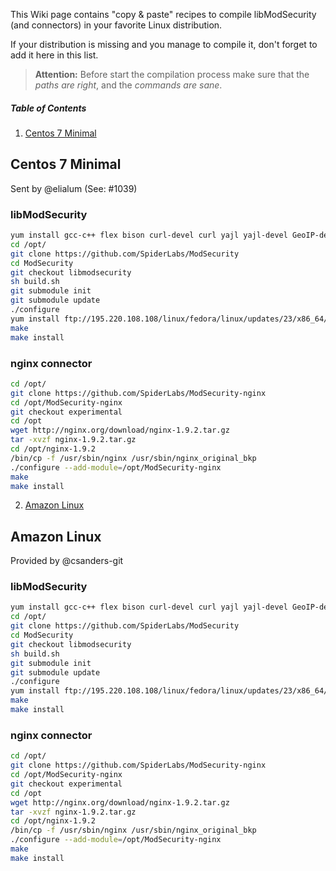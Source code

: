 
This Wiki page contains "copy & paste" recipes to compile libModSecurity (and connectors) in your favorite Linux distribution.

If your distribution is missing and you manage to compile it, don't forget to add it here in this list.


> **Attention:** Before start the compilation process make sure that the _paths are right_, and the _commands are sane_.

##### Table of Contents

1. [Centos 7 Minimal](#centos-7-minimal)


## Centos 7 Minimal

Sent by @elialum (See: #1039)

### libModSecurity

```sh
yum install gcc-c++ flex bison curl-devel curl yajl yajl-devel GeoIP-devel doxygen zlib-devel
cd /opt/
git clone https://github.com/SpiderLabs/ModSecurity
cd ModSecurity
git checkout libmodsecurity
sh build.sh
git submodule init
git submodule update
./configure
yum install ftp://195.220.108.108/linux/fedora/linux/updates/23/x86_64/b/bison-3.0.4-3.fc23.x86_64.rpm
make
make install
```

### nginx connector

```sh
cd /opt/
git clone https://github.com/SpiderLabs/ModSecurity-nginx
cd /opt/ModSecurity-nginx
git checkout experimental
cd /opt
wget http://nginx.org/download/nginx-1.9.2.tar.gz
tar -xvzf nginx-1.9.2.tar.gz
cd /opt/nginx-1.9.2
/bin/cp -f /usr/sbin/nginx /usr/sbin/nginx_original_bkp
./configure --add-module=/opt/ModSecurity-nginx 
make
make install
```

2. [Amazon Linux](#AWSLinux)


## Amazon Linux

Provided by @csanders-git

### libModSecurity

```sh
yum install gcc-c++ flex bison curl-devel curl yajl yajl-devel GeoIP-devel doxygen zlib-devel
cd /opt/
git clone https://github.com/SpiderLabs/ModSecurity
cd ModSecurity
git checkout libmodsecurity
sh build.sh
git submodule init
git submodule update
./configure
yum install ftp://195.220.108.108/linux/fedora/linux/updates/23/x86_64/b/bison-3.0.4-3.fc23.x86_64.rpm
make
make install
```

### nginx connector

```sh
cd /opt/
git clone https://github.com/SpiderLabs/ModSecurity-nginx
cd /opt/ModSecurity-nginx
git checkout experimental
cd /opt
wget http://nginx.org/download/nginx-1.9.2.tar.gz
tar -xvzf nginx-1.9.2.tar.gz
cd /opt/nginx-1.9.2
/bin/cp -f /usr/sbin/nginx /usr/sbin/nginx_original_bkp
./configure --add-module=/opt/ModSecurity-nginx 
make
make install
```